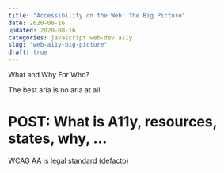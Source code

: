 ```yaml
---
title: "Accessibility on the Web: The Big Picture"
date: 2020-08-16
updated: 2020-08-16
categories: javascript web-dev a11y
slug: "web-a11y-big-picture"
draft: true
---
```

What and Why For Who?

The best aria is no aria at all







# POST: What is A11y, resources, states, why, ...

WCAG AA is legal standard (defacto)